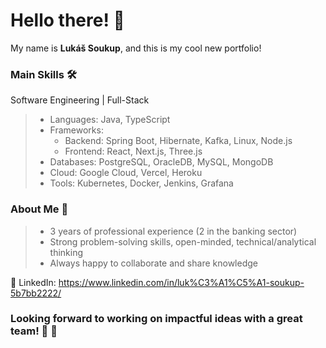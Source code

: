 # Hello there! 👋

My name is **Lukáš Soukup**, and this is my cool new portfolio!

### Main Skills 🛠️
Software Engineering | Full-Stack 
> - Languages: Java, TypeScript
> - Frameworks:
>   - Backend: Spring Boot, Hibernate, Kafka, Linux, Node.js
>   - Frontend: React, Next.js, Three.js
> - Databases: PostgreSQL, OracleDB, MySQL, MongoDB
> - Cloud: Google Cloud, Vercel, Heroku
> - Tools: Kubernetes, Docker, Jenkins, Grafana

### About Me 🎯

> - 3 years of professional experience (2 in the banking sector)
> - Strong problem-solving skills, open-minded, technical/analytical thinking
> - Always happy to collaborate and share knowledge
    
🔗 LinkedIn: https://www.linkedin.com/in/luk%C3%A1%C5%A1-soukup-5b7bb2222/

### **Looking forward to working on impactful ideas with a great team!** 🚀 🚀
